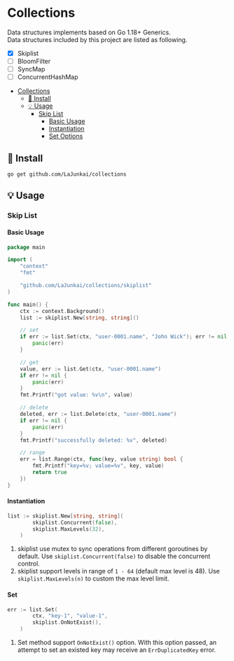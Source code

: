# Collections
Data structures implements based on Go 1.18+ Generics.  
Data structures included by this project are listed as following.
 - [x] Skiplist
 - [ ] BloomFilter
 - [ ] SyncMap
 - [ ] ConcurrentHashMap

 - [Collections](#collections)
     * [🚀 Install](#---install)
     * [💡 Usage](#---usage)
         + [Skip List](#skip-list)
             - [Basic Usage](#basic-usage)
             - [Instantiation](#instantiation)
             - [Set Options](#set-options)


## 🚀 Install
`go get github.com/LaJunkai/collections`

## 💡 Usage
### Skip List
#### Basic Usage
```go
package main

import (
	"context"
	"fmt"

	"github.com/LaJunkai/collections/skiplist"
)

func main() {
	ctx := context.Background()
	list := skiplist.New[string, string]()

	// set
	if err := list.Set(ctx, "user-0001.name", "John Wick"); err != nil {
		panic(err)
	}

	// get
	value, err := list.Get(ctx, "user-0001.name")
	if err != nil {
		panic(err)
	}
	fmt.Printf("got value: %v\n", value)

	// delete
	deleted, err := list.Delete(ctx, "user-0001.name")
	if err != nil {
		panic(err)
	}
	fmt.Printf("successfully deleted: %v", deleted)

	// range
	err = list.Range(ctx, func(key, value string) bool {
		fmt.Printf("key=%v; value=%v", key, value)
		return true
	})
}

```
#### Instantiation
```go
list := skiplist.New[string, string](
		skiplist.Concurrent(false),
		skiplist.MaxLevels(32),
	)
```  

1. skiplist use mutex to sync operations from different goroutines by default. 
Use `skiplist.Concurrent(false)` to disable the concurrent control.
2. skiplist support levels in range of `1 - 64` (default max level is 48).
Use `skiplist.MaxLevels(n)` to custom the max level limit.

#### Set
```go
err := list.Set(
		ctx, "key-1", "value-1",
		skiplist.OnNotExist(),
	)
```
1. Set method support `OnNotExist()` option. 
With this option passed, an attempt to set an existed key may receive an `ErrDuplicatedKey` error.